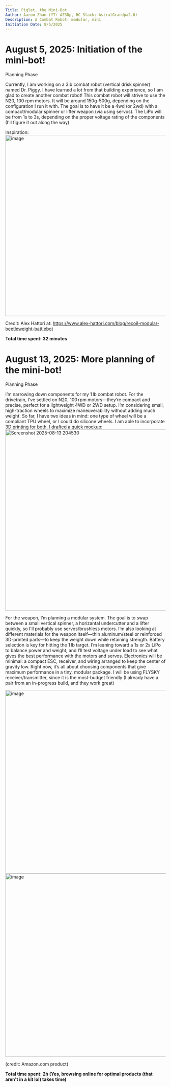 ```yaml
---
Title: Piglet, the Mini-Bot
Author: Aaron Zhan (YT: AZ3Dp, HC Slack: AstralGrandpa2.0)
Description: A Combat Robot: modular, mini
Initiation Date: 8/5/2025
---
```

# August 5, 2025: Initiation of the mini-bot!
Planning Phase

Currently, I am working on a 3lb combat robot (vertical drisk spinner) named Dr. Piggy. I have learned a lot from that building experience, so I am glad to create another combat robot! This combat robot will strive to use the N20, 100 rpm motors. It will be around 150g-500g, depending on the configuration I run it with. The goal is to have it be a 4wd (or 2wd) with a compact/modular spinner or lifter weapon (via using servos).
The LiPo will be from 1s to 3s, depending on the proper voltage rating of the components (I'll figure it out along the way)

Inspiration:
<img width="672" height="567" alt="image" src="https://github.com/user-attachments/assets/5b64b804-234f-4c8c-98a8-c9325d164e72" />

Credit: Alex Hattori at: https://www.alex-hattori.com/blog/recoil-modular-beetleweight-battlebot


**Total time spent: 32 minutes**

# August 13, 2025: More planning of the mini-bot!
Planning Phase

I’m narrowing down components for my 1 lb combat robot. For the drivetrain, I’ve settled on N20, 100 rpm motors—they’re compact and precise, perfect for a lightweight 4WD or 2WD setup. I’m considering small, high-traction wheels to maximize maneuverability without adding much weight. So far, I have two ideas in mind: one type of wheel will be a compliant TPU wheel, or I could do silicone wheels. I am able to incorporate 3D printing for both.
I drafted a quick mockup:
<img width="672" height="567" alt="Screenshot 2025-08-13 204530" src="https://github.com/user-attachments/assets/1c746812-874c-41a0-8986-362c4e12db58" />

For the weapon, I’m planning a modular system. The goal is to swap between a small vertical spinner, a horizantal undercutter and a lifter quickly, so I'll probably use servos/brushless motors. I’m also looking at different materials for the weapon itself—thin aluminum/steel or reinforced 3D-printed parts—to keep the weight down while retaining strength.
Battery selection is key for hitting the 1 lb target. I’m leaning toward a 1s or 2s LiPo to balance power and weight, and I’ll test voltage under load to see what gives the best performance with the motors and servos.
Electronics will be minimal: a compact ESC, receiver, and wiring arranged to keep the center of gravity low. Right now, it’s all about choosing components that give maximum performance in a tiny, modular package.
I will be using FLYSKY receiver/transmitter, since it is the most-budget friendly (I already have a pair from an in-progress build, and they work great)

<img width="522" height="574" alt="image" src="https://github.com/user-attachments/assets/fd94ad82-3bba-441b-81a7-edc5bf249c27" />
<img width="522" height="574" alt="image" src="https://github.com/user-attachments/assets/048cab3d-a3d1-43bc-86e1-d6bb8367f37b" />

(credit: Amazon.com product)

**Total time spent: 2h (Yes, browsing online for optimal products (that aren't in a kit lol) takes time)**
